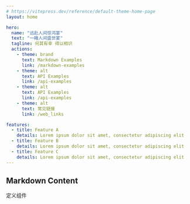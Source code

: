 ```yaml
---
# https://vitepress.dev/reference/default-theme-home-page
layout: home

hero:
  name: "远赴人间惊鸿宴"
  text: "一睹人间盛世宴"
  tagline: 何其有幸 得以相识
  actions:
    - theme: brand
      text: Markdown Examples
      link: /markdown-examples
    - theme: alt
      text: API Examples
      link: /api-examples
    - theme: alt
      text: API Examples
      link: /api-examples
    - theme: alt
      text: 常见链接
      link: /web_links

features:
  - title: Feature A
    details: Lorem ipsum dolor sit amet, consectetur adipiscing elit
  - title: Feature B
    details: Lorem ipsum dolor sit amet, consectetur adipiscing elit
  - title: Feature C
    details: Lorem ipsum dolor sit amet, consectetur adipiscing elit
---
```





## Markdown Content

<span>定义组件</span>
<CustomComponent/>

<script setup>
import CustomComponent from './pages/index.vue'
import { ref } from 'vue'
</script>
<style module>
.details{
  color: red;
}
</style>